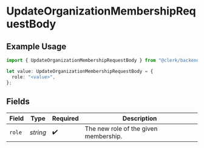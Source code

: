 # UpdateOrganizationMembershipRequestBody

## Example Usage

```typescript
import { UpdateOrganizationMembershipRequestBody } from "@clerk/backend-api-client/models/operations";

let value: UpdateOrganizationMembershipRequestBody = {
  role: "<value>",
};
```

## Fields

| Field                                 | Type                                  | Required                              | Description                           |
| ------------------------------------- | ------------------------------------- | ------------------------------------- | ------------------------------------- |
| `role`                                | *string*                              | :heavy_check_mark:                    | The new role of the given membership. |